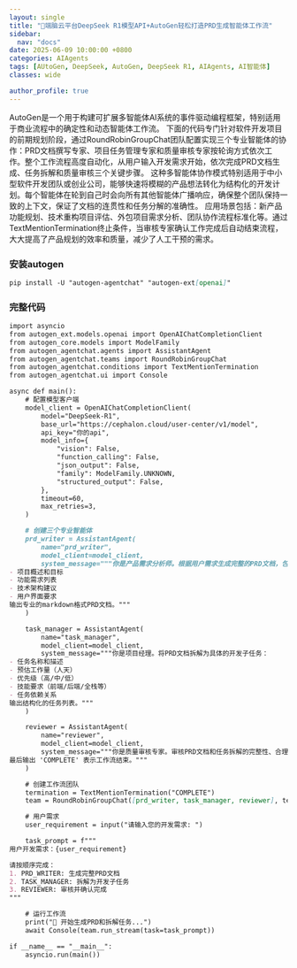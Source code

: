```yaml
---
layout: single  
title: "🚀端脑云平台DeepSeek R1模型API+AutoGen轻松打造PRD生成智能体工作流"  
sidebar:
  nav: "docs"
date: 2025-06-09 10:00:00 +0800  
categories: AIAgents  
tags: [AUtoGen, DeepSeek, AutoGen, DeepSeek R1, AIAgents, AI智能体]  
classes: wide  

author_profile: true  
---
```


AutoGen是一个用于构建可扩展多智能体AI系统的事件驱动编程框架，特别适用于商业流程中的确定性和动态智能体工作流。
下面的代码专门针对软件开发项目的前期规划阶段，通过RoundRobinGroupChat团队配置实现三个专业智能体的协作：PRD文档撰写专家、项目任务管理专家和质量审核专家按轮询方式依次工作。整个工作流程高度自动化，从用户输入开发需求开始，依次完成PRD文档生成、任务拆解和质量审核三个关键步骤。
这种多智能体协作模式特别适用于中小型软件开发团队或创业公司，能够快速将模糊的产品想法转化为结构化的开发计划。每个智能体在轮到自己时会向所有其他智能体广播响应，确保整个团队保持一致的上下文，保证了文档的连贯性和任务分解的准确性。
应用场景包括：新产品功能规划、技术重构项目评估、外包项目需求分析、团队协作流程标准化等。通过TextMentionTermination终止条件，当审核专家确认工作完成后自动结束流程，大大提高了产品规划的效率和质量，减少了人工干预的需求。



### 安装autogen

```markdown
pip install -U "autogen-agentchat" "autogen-ext[openai]"

```

### 完整代码

```markdown
import asyncio
from autogen_ext.models.openai import OpenAIChatCompletionClient
from autogen_core.models import ModelFamily
from autogen_agentchat.agents import AssistantAgent
from autogen_agentchat.teams import RoundRobinGroupChat
from autogen_agentchat.conditions import TextMentionTermination
from autogen_agentchat.ui import Console

async def main():
    # 配置模型客户端
    model_client = OpenAIChatCompletionClient(
        model="DeepSeek-R1",
        base_url="https://cephalon.cloud/user-center/v1/model",
        api_key="你的api",
        model_info={
            "vision": False,
            "function_calling": False,
            "json_output": False,
            "family": ModelFamily.UNKNOWN,
            "structured_output": False,
        },
        timeout=60,
        max_retries=3,
    )

    # 创建三个专业智能体
    prd_writer = AssistantAgent(
        name="prd_writer",
        model_client=model_client,
        system_message="""你是产品需求分析师。根据用户需求生成完整的PRD文档，包括：
- 项目概述和目标
- 功能需求列表
- 技术架构建议
- 用户界面要求
输出专业的markdown格式PRD文档。"""
    )

    task_manager = AssistantAgent(
        name="task_manager",
        model_client=model_client,
        system_message="""你是项目经理。将PRD文档拆解为具体的开发子任务：
- 任务名称和描述
- 预估工作量（人天）
- 优先级（高/中/低）
- 技能要求（前端/后端/全栈等）
- 任务依赖关系
输出结构化的任务列表。"""
    )

    reviewer = AssistantAgent(
        name="reviewer",
        model_client=model_client,
        system_message="""你是质量审核专家。审核PRD文档和任务拆解的完整性、合理性，提供改进建议。
最后输出 'COMPLETE' 表示工作流结束。"""
    )

    # 创建工作流团队
    termination = TextMentionTermination("COMPLETE")
    team = RoundRobinGroupChat([prd_writer, task_manager, reviewer], termination_condition=termination)

    # 用户需求
    user_requirement = input("请输入您的开发需求: ")

    task_prompt = f"""
用户开发需求：{user_requirement}

请按顺序完成：
1. PRD_WRITER: 生成完整PRD文档
2. TASK_MANAGER: 拆解为开发子任务  
3. REVIEWER: 审核并确认完成
"""

    # 运行工作流
    print("🚀 开始生成PRD和拆解任务...")
    await Console(team.run_stream(task=task_prompt))

if __name__ == "__main__":
    asyncio.run(main())
```
